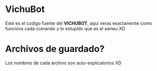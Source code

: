 # VichuBot

Este es el codigo fuente del **VICHUBOT**, aqui veras exactamente como funciona cada comando y lo estupido que es el awiwu XD 

# Archivos de guardado?

Los nombres de cada archivo son auto-explicatorios XD
